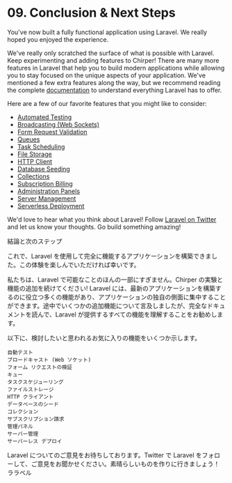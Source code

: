 # <b>09.</b> Conclusion & Next Steps

You've now built a fully functional application using Laravel. We really hoped you enjoyed the experience.

We've really only scratched the surface of what is possible with Laravel. Keep experimenting and adding features to Chirper! There are many more features in Laravel that help you to build modern applications while allowing you to stay focused on the unique aspects of your application. We've mentioned a few extra features along the way, but we recommend reading the complete [documentation](https://laravel.com/docs) to understand everything Laravel has to offer.

Here are a few of our favorite features that you might like to consider:

* [Automated Testing](https://laravel.com/docs/testing)
* [Broadcasting (Web Sockets)](https://laravel.com/docs/broadcasting)
* [Form Request Validation](https://laravel.com/docs/validation#form-request-validation)
* [Queues](https://laravel.com/docs/queues)
* [Task Scheduling](https://laravel.com/docs/scheduling)
* [File Storage](https://laravel.com/docs/filesystem)
* [HTTP Client](https://laravel.com/docs/http-client)
* [Database Seeding](https://laravel.com/docs/seeding)
* [Collections](https://laravel.com/docs/collections)
* [Subscription Billing](https://spark.laravel.com/?ref=bootcamp.laravel.com)
* [Administration Panels](https://nova.laravel.com/?ref=bootcamp.laravel.com)
* [Server Management](https://forge.laravel.com/?ref=bootcamp.laravel.com)
* [Serverless Deployment](https://vapor.laravel.com/?ref=bootcamp.laravel.com)

We'd love to hear what you think about Laravel! Follow [Laravel on Twitter](https://twitter.com/laravelphp) and let us know your thoughts. Go build something amazing!

結論と次のステップ

これで、Laravel を使用して完全に機能するアプリケーションを構築できました。この体験を楽しんでいただければ幸いです。

私たちは、Laravel で可能なことのほんの一部にすぎません。Chirper の実験と機能の追加を続けてください! Laravel には、最新のアプリケーションを構築するのに役立つ多くの機能があり、アプリケーションの独自の側面に集中することができます。途中でいくつかの追加機能について言及しましたが、完全なドキュメントを読んで、Laravel が提供するすべての機能を理解することをお勧めします。

以下に、検討したいと思われるお気に入りの機能をいくつか示します。

    自動テスト
    ブロードキャスト (Web ソケット)
    フォーム リクエストの検証
    キュー
    タスクスケジューリング
    ファイルストレージ
    HTTP クライアント
    データベースのシード
    コレクション
    サブスクリプション請求
    管理パネル
    サーバー管理
    サーバーレス デプロイ

Laravel についてのご意見をお待ちしております。Twitter で Laravel をフォローして、ご意見をお聞かせください。素晴らしいものを作りに行きましょう！
ララベル 